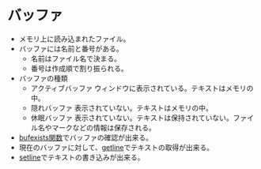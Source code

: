 # バッファ
* メモリ上に読み込まれたファイル。
* バッファには名前と番号がある。
    * 名前はファイル名で決まる。
    * 番号は作成順で割り振られる。
* バッファの種類
    * アクティブバッファ	ウィンドウに表示されている。テキストはメモリの中。
    * 隠れバッファ		    表示されていない。テキストはメモリの中。
    * 休眠バッファ		    表示されていない。テキストは保持されていない。ファイル名やマークなどの情報は保存される。
* [bufexists関数](./bufexists.md)でバッファの確認が出来る。
* 現在のバッファに対して、[getline](./getline.md)でテキストの取得が出来る。
* [setline](./setline.md)でテキストの書き込みが出来る。
